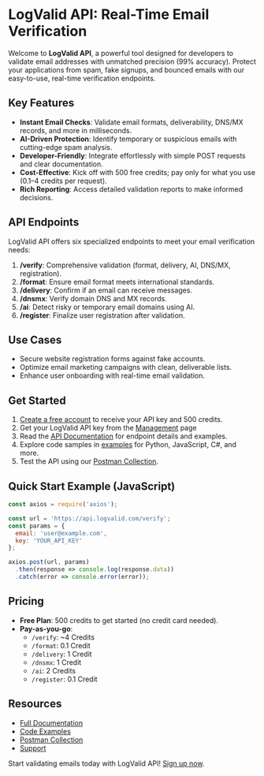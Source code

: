 # LogValid API: Real-Time Email Verification

Welcome to **LogValid API**, a powerful tool designed for developers to validate email addresses with unmatched precision (99% accuracy). Protect your applications from spam, fake signups, and bounced emails with our easy-to-use, real-time verification endpoints.

## Key Features
- **Instant Email Checks**: Validate email formats, deliverability, DNS/MX records, and more in milliseconds.
- **AI-Driven Protection**: Identify temporary or suspicious emails with cutting-edge spam analysis.
- **Developer-Friendly**: Integrate effortlessly with simple POST requests and clear documentation.
- **Cost-Effective**: Kick off with 500 free credits; pay only for what you use (0.1–4 credits per request).
- **Rich Reporting**: Access detailed validation reports to make informed decisions.

## API Endpoints
LogValid API offers six specialized endpoints to meet your email verification needs:
1. **/verify**: Comprehensive validation (format, delivery, AI, DNS/MX, registration).
2. **/format**: Ensure email format meets international standards.
3. **/delivery**: Confirm if an email can receive messages.
4. **/dnsmx**: Verify domain DNS and MX records.
5. **/ai**: Detect risky or temporary email domains using AI.
6. **/register**: Finalize user registration after validation.

## Use Cases
- Secure website registration forms against fake accounts.
- Optimize email marketing campaigns with clean, deliverable lists.
- Enhance user onboarding with real-time email validation.

## Get Started
1. [Create a free account](https://logvalid.com) to receive your API key and 500 credits.
2. Get your LogValid API key from the [Management](https://app.logvalid.com/Management) page
3. Read the [API Documentation](docs/api.md) for endpoint details and examples.
4. Explore code samples in [examples](examples/) for Python, JavaScript, C#, and more.
5. Test the API using our [Postman Collection](https://www.postman.com/hashemdev/logvalid/collection/z1rhdij/logvalid-email-verification-api?action=share&creator=16638588).

## Quick Start Example (JavaScript)
```javascript
const axios = require('axios');

const url = 'https://api.logvalid.com/verify';
const params = {
  email: 'user@example.com',
  key: 'YOUR_API_KEY'
};

axios.post(url, params)
  .then(response => console.log(response.data))
  .catch(error => console.error(error));
```

## Pricing
- **Free Plan**: 500 credits to get started (no credit card needed).
- **Pay-as-you-go**:
  - `/verify`: ~4 Credits
  - `/format`: 0.1 Credit
  - `/delivery`: 1 Credit
  - `/dnsmx`: 1 Credit
  - `/ai`: 2 Credits
  - `/register`: 0.1 Credit

## Resources
- [Full Documentation](docs/api.md)
- [Code Examples](examples/)
- [Postman Collection](https://www.postman.com/hashemdev/logvalid/collection/z1rhdij/logvalid-email-verification-api?action=share&creator=16638588)
- [Support](https://logvalid.com/contact)

Start validating emails today with LogValid API! [Sign up now](https://logvalid.com).
